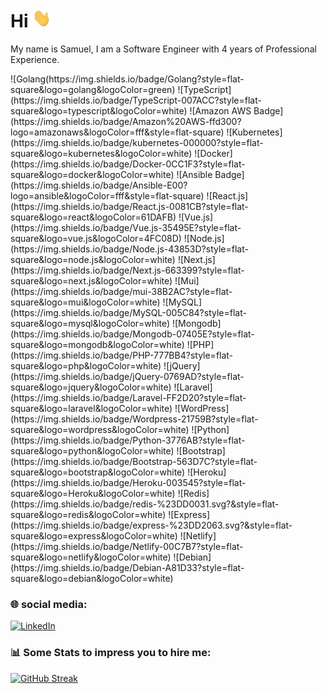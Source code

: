 # Hi <img src="https://github.com/timokonkwo/timokonkwo/blob/main/wave.gif" width="30px" height="30px"> 

<p align="left">My name is Samuel, I am a Software Engineer with 4 years of Professional Experience.</p>
![Golang(https://img.shields.io/badge/Golang?style=flat-square&logo=golang&logoColor=green)
![TypeScript](https://img.shields.io/badge/TypeScript-007ACC?style=flat-square&logo=typescript&logoColor=white)
![Amazon AWS Badge](https://img.shields.io/badge/Amazon%20AWS-ffd300?logo=amazonaws&logoColor=fff&style=flat-square)
![Kubernetes](https://img.shields.io/badge/kubernetes-000000?style=flat-square&logo=kubernetes&logoColor=white)
![Docker](https://img.shields.io/badge/Docker-0CC1F3?style=flat-square&logo=docker&logoColor=white)
![Ansible Badge](https://img.shields.io/badge/Ansible-E00?logo=ansible&logoColor=fff&style=flat-square)
![React.js](https://img.shields.io/badge/React.js-0081CB?style=flat-square&logo=react&logoColor=61DAFB)
![Vue.js](https://img.shields.io/badge/Vue.js-35495E?style=flat-square&logo=vue.js&logoColor=4FC08D)
![Node.js](https://img.shields.io/badge/Node.js-43853D?style=flat-square&logo=node.js&logoColor=white)
![Next.js](https://img.shields.io/badge/Next.js-663399?style=flat-square&logo=next.js&logoColor=white)
![Mui](https://img.shields.io/badge/mui-38B2AC?style=flat-square&logo=mui&logoColor=white)
![MySQL](https://img.shields.io/badge/MySQL-005C84?style=flat-square&logo=mysql&logoColor=white)
![Mongodb](https://img.shields.io/badge/Mongodb-07405E?style=flat-square&logo=mongodb&logoColor=white)
![PHP](https://img.shields.io/badge/PHP-777BB4?style=flat-square&logo=php&logoColor=white)
![jQuery](https://img.shields.io/badge/jQuery-0769AD?style=flat-square&logo=jquery&logoColor=white)
![Laravel](https://img.shields.io/badge/Laravel-FF2D20?style=flat-square&logo=laravel&logoColor=white)
![WordPress](https://img.shields.io/badge/Wordpress-21759B?style=flat-square&logo=wordpress&logoColor=white)
![Python](https://img.shields.io/badge/Python-3776AB?style=flat-square&logo=python&logoColor=white)
![Bootstrap](https://img.shields.io/badge/Bootstrap-563D7C?style=flat-square&logo=bootstrap&logoColor=white)
![Heroku](https://img.shields.io/badge/Heroku-003545?style=flat-square&logo=Heroku&logoColor=white)
![Redis](https://img.shields.io/badge/redis-%23DD0031.svg?&style=flat-square&logo=redis&logoColor=white)
![Express](https://img.shields.io/badge/express-%23DD2063.svg?&style=flat-square&logo=express&logoColor=white)
![Netlify](https://img.shields.io/badge/Netlify-00C7B7?style=flat-square&logo=netlify&logoColor=white)
![Debian](https://img.shields.io/badge/Debian-A81D33?style=flat-square&logo=debian&logoColor=white)


### 🌐 social media:
[![LinkedIn](https://img.shields.io/badge/LinkedIn-%230077B5.svg?logo=linkedin&logoColor=white)](https://linkedin.com/in/proftoby)

### 📊 Some Stats to impress you to hire me:
[![GitHub Streak](http://github-readme-streak-stats.herokuapp.com?user=profsam97&theme=highcontrast)](https://git.io/streak-stats)
